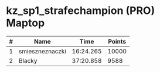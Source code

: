 # kz_sp1_strafechampion (PRO) Maptop

|  # | Name | Time | Points |
|-------------- | -------------- | -------------- | -------------- | 
| 1 | smieszneznaczki | 16:24.265 | 10000 | 
| 2 | Blacky | 37:20.858 | 9588 | 

